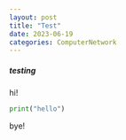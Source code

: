 ```yaml
---
layout: post
title: "Test"
date: 2023-06-19
categories: ComputerNetwork
---
```


<!-- prettier-ignore-start -->
##### testing
hi!  

```python  
print("hello")  
```  

bye!  

<!-- prettier-ignore-end -->
